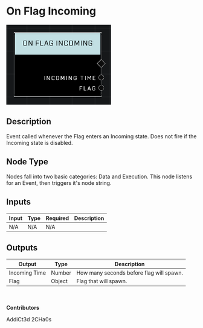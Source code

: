# On Flag Incoming
![alt text](../../../.gitbook/assets/on-flag-incoming.png)
## Description
Event called whenever the Flag enters an Incoming state. Does not fire if the Incoming state is disabled.

## Node Type
Nodes fall into two basic categories: Data and Execution. This node listens for an Event, then triggers it's node string.

## Inputs
| Input | Type | Required | Description |
|------------------|------------------|----------|--------------------------------------------------------------|
| N/A | N/A | N/A | |

## Outputs
| Output | Type | Description |
|------------------|------------------|--------------------------------------------------------------|
| Incoming Time | Number | How many seconds before flag will spawn.|
| Flag | Object | Flag that will spawn.|

\
\
**Contributors**

AddiCt3d 2CHa0s